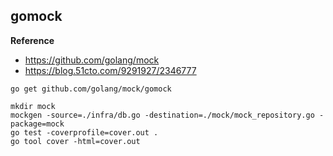 ## gomock

**Reference**
- https://github.com/golang/mock
- https://blog.51cto.com/9291927/2346777

```
go get github.com/golang/mock/gomock
```

```
mkdir mock
mockgen -source=./infra/db.go -destination=./mock/mock_repository.go -package=mock
go test -coverprofile=cover.out .
go tool cover -html=cover.out
```

